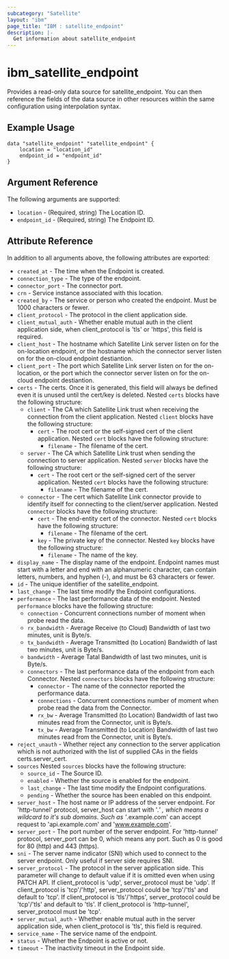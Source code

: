 ```yaml
---
subcategory: "Satellite"
layout: "ibm"
page_title: "IBM : satellite_endpoint"
description: |-
  Get information about satellite_endpoint
---
```


# ibm\_satellite_endpoint

Provides a read-only data source for satellite_endpoint. You can then reference the fields of the data source in other resources within the same configuration using interpolation syntax.

## Example Usage

```hcl
data "satellite_endpoint" "satellite_endpoint" {
	location = "location_id"
	endpoint_id = "endpoint_id"
}
```

## Argument Reference

The following arguments are supported:

* `location` - (Required, string) The Location ID.
* `endpoint_id` - (Required, string) The Endpoint ID.

## Attribute Reference

In addition to all arguments above, the following attributes are exported:

* `created_at` - The time when the Endpoint is created.
* `connection_type` - The type of the endpoint.
* `connector_port` - The connector port.
* `crn` - Service instance associated with this location.
* `created_by` - The service or person who created the endpoint. Must be 1000 characters or fewer.
* `client_protocol` - The protocol in the client application side.
* `client_mutual_auth` - Whether enable mutual auth in the client application side, when client_protocol is 'tls' or 'https', this field is required.
* `client_host` - The hostname which Satellite Link server listen on for the on-location endpoint, or the hostname which the connector server listen on for the on-cloud endpoint destiantion.
* `client_port` - The port which Satellite Link server listen on for the on-location, or the port which the connector server listen on for the on-cloud endpoint destiantion.
* `certs` - The certs. Once it is generated, this field will always be defined even it is unused until the cert/key is deleted. Nested `certs` blocks have the following structure:
	* `client` - The CA which Satellite Link trust when receiving the connection from the client application. Nested `client` blocks have the following structure:
		* `cert` - The root cert or the self-signed cert of the client application. Nested `cert` blocks have the following structure:
			* `filename` - The filename of the cert.
	* `server` - The CA which Satellite Link trust when sending the connection to server application. Nested `server` blocks have the following structure:
		* `cert` - The root cert or the self-signed cert of the server application. Nested `cert` blocks have the following structure:
			* `filename` - The filename of the cert.
	* `connector` - The cert which Satellite Link connector provide to identify itself for connecting to the client/server application. Nested `connector` blocks have the following structure:
		* `cert` - The end-entity cert of the connector. Nested `cert` blocks have the following structure:
			* `filename` - The filename of the cert.
		* `key` - The private key of the connector. Nested `key` blocks have the following structure:
			* `filename` - The name of the key.
* `display_name` - The display name of the endpoint. Endpoint names must start with a letter and end with an alphanumeric character, can contain letters, numbers, and hyphen (-), and must be 63 characters or fewer.
* `id` - The unique identifier of the satellite_endpoint.
* `last_change` - The last time modify the Endpoint configurations.
* `performance` - The last performance data of the endpoint. Nested `performance` blocks have the following structure:
	* `connection` - Concurrent connections number of moment when probe read the data.
	* `rx_bandwidth` - Average Receive (to Cloud) Bandwidth of last two minutes, unit is Byte/s.
	* `tx_bandwidth` - Average Transmitted (to Location) Bandwidth of last two minutes, unit is Byte/s.
	* `bandwidth` - Average Tatal Bandwidth of last two minutes, unit is Byte/s.
	* `connectors` - The last performance data of the endpoint from each Connector. Nested `connectors` blocks have the following structure:
		* `connector` - The name of the connector reported the performance data.
		* `connections` - Concurrent connections number of moment when probe read the data from the Connector.
		* `rx_bw` - Average Transmitted (to Location) Bandwidth of last two minutes read from the Connector, unit is Byte/s.
		* `tx_bw` - Average Transmitted (to Location) Bandwidth of last two minutes read from the Connector, unit is Byte/s.
* `reject_unauth` - Whether reject any connection to the server application which is not authorized with the list of supplied CAs in the fields certs.server_cert.
* `sources`  Nested `sources` blocks have the following structure:
	* `source_id` - The Source ID.
	* `enabled` - Whether the source is enabled for the endpoint.
	* `last_change` - The last time modify the Endpoint configurations.
	* `pending` - Whether the source has been enabled on this endpoint.
* `server_host` - The host name or IP address of the server endpoint. For 'http-tunnel' protocol, server_host can start with '*.' , which means a wildcard to it's sub domains. Such as '*.example.com' can accept request to 'api.example.com' and 'www.example.com'.
* `server_port` - The port number of the server endpoint. For 'http-tunnel' protocol, server_port can be 0, which means any port. Such as 0 is good for 80 (http) and 443 (https).
* `sni` - The server name indicator (SNI) which used to connect to the server endpoint. Only useful if server side requires SNI.
* `server_protocol` - The protocol in the server application side. This parameter will change to default value if it is omitted even when using PATCH API. If client_protocol is 'udp', server_protocol must be 'udp'. If client_protocol is 'tcp'/'http', server_protocol could be 'tcp'/'tls' and default to 'tcp'. If client_protocol is 'tls'/'https', server_protocol could be 'tcp'/'tls' and default to 'tls'. If client_protocol is 'http-tunnel', server_protocol must be 'tcp'.
* `server_mutual_auth` - Whether enable mutual auth in the server application side, when client_protocol is 'tls', this field is required.
* `service_name` - The service name of the endpoint.
* `status` - Whether the Endpoint is active or not.
* `timeout` - The inactivity timeout in the Endpoint side.





